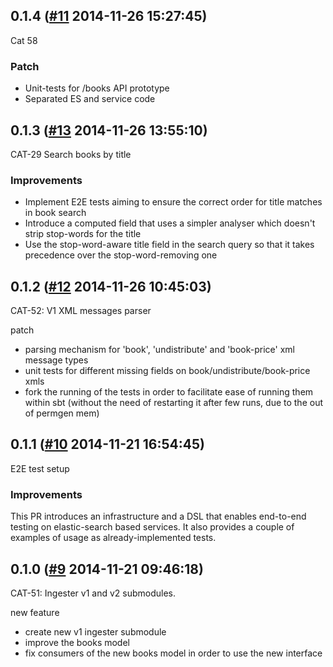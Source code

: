 

## 0.1.4 ([#11](https://git.mobcastdev.com/Agora/catalogue-v2/pull/11) 2014-11-26 15:27:45)

Cat 58

### Patch
- Unit-tests for /books API prototype
- Separated ES and service code

## 0.1.3 ([#13](https://git.mobcastdev.com/Agora/catalogue-v2/pull/13) 2014-11-26 13:55:10)

CAT-29 Search books by title

### Improvements

* Implement E2E tests aiming to ensure the correct order for title matches in book search
* Introduce a computed field that uses a simpler analyser which doesn't strip stop-words for the title
* Use the stop-word-aware title field in the search query so that it takes precedence over the stop-word-removing one


## 0.1.2 ([#12](https://git.mobcastdev.com/Agora/catalogue-v2/pull/12) 2014-11-26 10:45:03)

CAT-52: V1 XML messages parser

patch

- parsing mechanism for 'book', 'undistribute' and 'book-price' xml message types
- unit tests for different missing fields on book/undistribute/book-price xmls
- fork the running of the tests in order to facilitate ease of running them within sbt (without the need of restarting it after few runs, due to the out of permgen mem)

## 0.1.1 ([#10](https://git.mobcastdev.com/Agora/catalogue-v2/pull/10) 2014-11-21 16:54:45)

E2E test setup

### Improvements

This PR introduces an infrastructure and a DSL that enables end-to-end testing on elastic-search based services. It also provides a couple of examples of usage as already-implemented tests.

## 0.1.0 ([#9](https://git.mobcastdev.com/Agora/catalogue-v2/pull/9) 2014-11-21 09:46:18)

CAT-51: Ingester v1 and v2 submodules.

new feature
- create new v1 ingester submodule
- improve the books model
- fix consumers of the new books model in order to use the new interface

